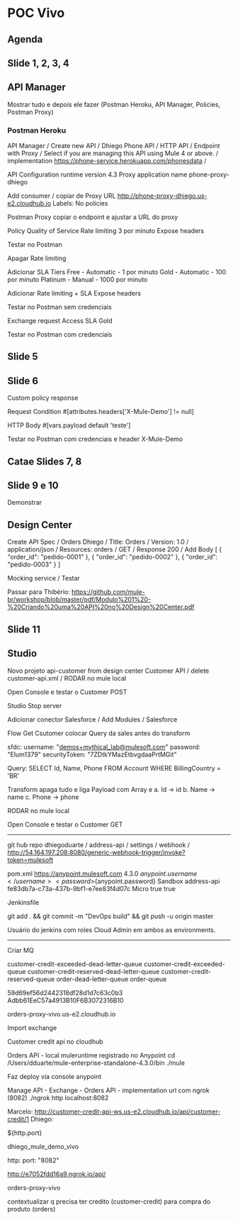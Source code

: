 # POC Vivo

## Agenda
## Slide 1, 2, 3, 4

## API Manager
Mostrar tudo e depois ele fazer (Postman Heroku, API Manager, Policies, Postman Proxy)

### Postman Heroku

API Manager / Create new API / Dhiego Phone API / HTTP API / Endpoint with Proxy / Select if you are managing this API using Mule 4 or above. 
/ implementation https://phone-service.herokuapp.com/phonesdata / 

API Configuration 
runtime version 4.3
Proxy application name phone-proxy-dhiego

Add consumer / copiar de Proxy URL
http://phone-proxy-dhiego.us-e2.cloudhub.io
Labels: No policies

Postman Proxy copiar o endpoint e ajustar a URL do proxy

Policy Quality of Service
Rate limiting
3 por minuto
Expose headers

Testar no Postman

Apagar Rate limiting

Adicionar SLA Tiers
Free - Automatic - 1 por minuto
Gold - Automatic - 100 por minuto
Platinum - Manual - 1000 por minuto

Adicionar Rate limiting + SLA
Expose headers

Testar no Postman sem credenciais

Exchange request Access SLA Gold

Testar no Postman com credenciais

## Slide 5

## Slide 6
Custom policy response

Request Condition
#[attributes.headers['X-Mule-Demo'] != null]

HTTP Body
#[vars.payload default 'teste']

Testar no Postman com credenciais e header X-Mule-Demo

## Catae Slides 7, 8

## Slide 9 e 10

Demonstrar
## Design Center
Create API Spec / Orders Dhiego / Title: Orders / Version: 1.0 / application/json / Resources: orders / GET / Response 200 / Add Body
[
    { "order_id": "pedido-0001" },
    { "order_id": "pedido-0002" },
    { "order_id": "pedido-0003" }
]

Mocking service / Testar

Passar para Thibério: https://github.com/mule-br/workshop/blob/master/pdf/Modulo%201%20-%20Criando%20uma%20API%20no%20Design%20Center.pdf

## Slide 11

## Studio
Novo projeto api-customer from design center Customer API / delete customer-api.xml / RODAR no mule local

Open Console e testar o Customer POST 

Studio Stop server 

Adicionar conector Salesforce / Add Modules / Salesforce

Flow Get Csutomer colocar Query da sales antes do transform

sfdc:
    username: "demos+mythical_lab@mulesoft.com"
    password: "Elum1379"
    securityToken: "7ZDtkYMazEtbvgdaaPrtMGit"

Query:
SELECT Id, Name, Phone
FROM Account
WHERE BillingCountry = 'BR'

Transform apaga tudo e liga Payload com Array e
a. Id → id
b. Name → name
c. Phone → phone

RODAR no mule local

Open Console e testar o Customer GET 

---



























git hub repo dhiegoduarte / address-api / settings / webhook / http://54.164.197.208:8080/generic-webhook-trigger/invoke?token=mulesoft


pom.xml
<cloudHubDeployment>
						<uri>https://anypoint.mulesoft.com</uri>
						<muleVersion>4.3.0</muleVersion>
						<!-- Deploy User Parameter -->
						<username>${anypoint.username}</username>
						<password>${anypoint.password}</password>
						<!-- Environment Parameter -->
						<environment>Sandbox</environment>
						<applicationName>address-api</applicationName>
						<!-- <businessGroup>Mulesoft Demo</businessGroup> -->
						<businessGroupId>fe83db7a-c73a-437b-9bf1-e7ee83f4d07c</businessGroupId>
						<workerType>Micro</workerType>
						<objectStoreV2>true</objectStoreV2>
						<skipDeploymentVerification>true</skipDeploymentVerification>
					</cloudHubDeployment>
				</configuration>

Jenkinsfile


git add . && git commit -m "DevOps build" && git push -u origin master

Usuário do jenkins com roles Cloud Admin em ambos as environments.

---

Criar MQ

customer-credit-exceeded-dead-letter-queue
customer-credit-exceeded-queue
customer-credit-reserved-dead-letter-queue
customer-credit-reserved-queue
order-dead-letter-queue
order-queue

59d69ef56d2442318df28d1d7c63c0b3
Adbb61EeC57a4913B10F6B3072316B10

orders-proxy-vivo.us-e2.cloudhub.io

Import exchange

Customer credit api no cloudhub

Orders API - local muleruntime registrado no Anypoint 
cd /Users/dduarte/mule-enterprise-standalone-4.3.0/bin
./mule

Faz deploy via console anypoint

Manage API - Exchange - Orders API - implementation url com ngrok (8082)
./ngrok http localhost:8082

Marcelo: http://customer-credit-api-ws.us-e2.cloudhub.io/api/customer-credit/1
Dhiego: 


${http.port}

dhiego_mule_demo_vivo

http:
  port: "8082"




http://e7052fdd16a9.ngrok.io/api/

orders-proxy-vivo



contextualizar q precisa ter credito (customer-credit) para compra do produto (orders)